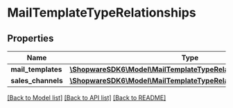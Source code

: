 # MailTemplateTypeRelationships

## Properties
Name | Type | Description | Notes
------------ | ------------- | ------------- | -------------
**mail_templates** | [**\ShopwareSDK6\Model\MailTemplateTypeRelationshipsMailTemplates**](MailTemplateTypeRelationshipsMailTemplates.md) |  | [optional] 
**sales_channels** | [**\ShopwareSDK6\Model\MailTemplateTypeRelationshipsSalesChannels**](MailTemplateTypeRelationshipsSalesChannels.md) |  | [optional] 

[[Back to Model list]](../../README.md#documentation-for-models) [[Back to API list]](../../README.md#documentation-for-api-endpoints) [[Back to README]](../../README.md)

